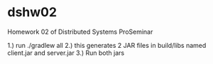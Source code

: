 # dshw02
Homework 02 of Distributed Systems ProSeminar

1.) run ./gradlew all
2.) this generates 2 JAR files in build/libs named client.jar and server.jar
3.) Run both jars
